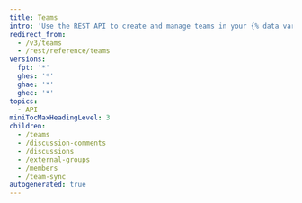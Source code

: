 ```yaml
---
title: Teams
intro: 'Use the REST API to create and manage teams in your {% data variables.product.product_name %} organization.'
redirect_from:
  - /v3/teams
  - /rest/reference/teams
versions:
  fpt: '*'
  ghes: '*'
  ghae: '*'
  ghec: '*'
topics:
  - API
miniTocMaxHeadingLevel: 3
children:
  - /teams
  - /discussion-comments
  - /discussions
  - /external-groups
  - /members
  - /team-sync
autogenerated: true
---
```




<!-- Content after this section is automatically generated -->

